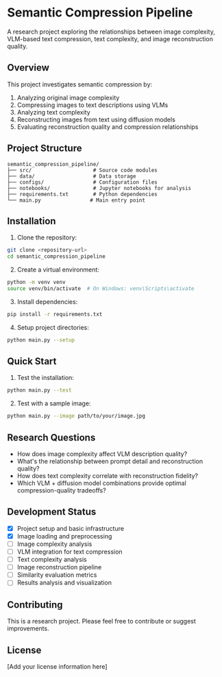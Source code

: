 # Semantic Compression Pipeline

A research project exploring the relationships between image complexity, VLM-based text compression, text complexity, and image reconstruction quality.

## Overview

This project investigates semantic compression by:
1. Analyzing original image complexity
2. Compressing images to text descriptions using VLMs
3. Analyzing text complexity 
4. Reconstructing images from text using diffusion models
5. Evaluating reconstruction quality and compression relationships

## Project Structure

```
semantic_compression_pipeline/
├── src/                    # Source code modules
├── data/                   # Data storage
├── configs/                # Configuration files
├── notebooks/              # Jupyter notebooks for analysis
├── requirements.txt        # Python dependencies
└── main.py                # Main entry point
```

## Installation

1. Clone the repository:
```bash
git clone <repository-url>
cd semantic_compression_pipeline
```

2. Create a virtual environment:
```bash
python -m venv venv
source venv/bin/activate  # On Windows: venv\Scripts\activate
```

3. Install dependencies:
```bash
pip install -r requirements.txt
```

4. Setup project directories:
```bash
python main.py --setup
```

## Quick Start

1. Test the installation:
```bash
python main.py --test
```

2. Test with a sample image:
```bash
python main.py --image path/to/your/image.jpg
```

## Research Questions

- How does image complexity affect VLM description quality?
- What's the relationship between prompt detail and reconstruction quality?
- How does text complexity correlate with reconstruction fidelity?
- Which VLM + diffusion model combinations provide optimal compression-quality tradeoffs?

## Development Status

- [x] Project setup and basic infrastructure
- [x] Image loading and preprocessing
- [ ] Image complexity analysis
- [ ] VLM integration for text compression
- [ ] Text complexity analysis
- [ ] Image reconstruction pipeline
- [ ] Similarity evaluation metrics
- [ ] Results analysis and visualization

## Contributing

This is a research project. Please feel free to contribute or suggest improvements.

## License

[Add your license information here]
